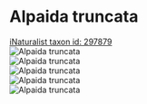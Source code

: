 
Alpaida truncata
================
  
[iNaturalist taxon id: 297879](https://www.inaturalist.org/taxa/297879)  
![Alpaida truncata](https://inaturalist-open-data.s3.amazonaws.com/photos/242261916/medium.jpg)  
![Alpaida truncata](https://inaturalist-open-data.s3.amazonaws.com/photos/242261926/medium.jpg)  
![Alpaida truncata](https://inaturalist-open-data.s3.amazonaws.com/photos/242261969/medium.jpg)  
![Alpaida truncata](https://inaturalist-open-data.s3.amazonaws.com/photos/242261989/medium.jpg)  
![Alpaida truncata](https://inaturalist-open-data.s3.amazonaws.com/photos/242262010/medium.jpg)